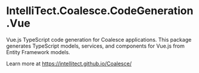 # IntelliTect.Coalesce.CodeGeneration.Vue

Vue.js TypeScript code generation for Coalesce applications. This package generates TypeScript models, services, and components for Vue.js from Entity Framework models.

Learn more at https://intellitect.github.io/Coalesce/